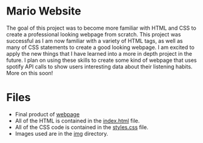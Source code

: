 # Mario Website
The goal of this project was to become more familiar with HTML and CSS to create a professional looking webpage from scratch. This project was successful as I am now familiar with a variety of HTML tags, as well as many of CSS statements to create a good looking webpage. I am excited to apply the new things that I have learned into a more in depth project in the future. I plan on using these skills to create some kind of webpage that uses spotify API calls to show users interesting data about their listening habits. More on this soon!

# Files
- Final product of [webpage](/finalWebsite_)
- All of the HTML is contained in the [index.html](index.html) file.
- All of the CSS code is contained in the [styles.css](styles.css) file.
- Images used are in the [img](/img) directory.
